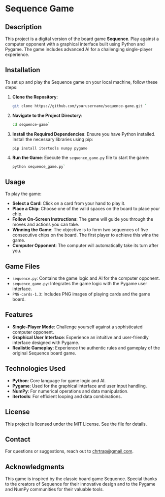 # Sequence Game

## Description

This project is a digital version of the board game **Sequence**. Play against a computer opponent with a graphical interface built using Python and Pygame. The game includes advanced AI for a challenging single-player experience.

## Installation

To set up and play the Sequence game on your local machine, follow these steps:

1. **Clone the Repository**:
   ```bash
   git clone https://github.com/yourusername/sequence-game.git `

1.  **Navigate to the Project Directory**:


    ```bash
    cd sequence-game`

2.  **Install the Required Dependencies**: Ensure you have Python installed. Install the necessary libraries using pip:


    `pip install itertools numpy pygame`

3.  **Run the Game**: Execute the `sequence_game.py` file to start the game:


    ```bash
    python sequence_game.py`

Usage
-----

To play the game:

- **Select a Card**: Click on a card from your hand to play it.
- **Place a Chip**: Choose one of the valid spaces on the board to place your chip.
- **Follow On-Screen Instructions**: The game will guide you through the moves and actions you can take.
- **Winning the Game**: The objective is to form two sequences of five consecutive chips on the board. The first player to achieve this wins the game.
- **Computer Opponent**: The computer will automatically take its turn after you.

<!-- Optional: Add a screenshot or demo link -->

Game Files
----------

-   `sequence.py`: Contains the game logic and AI for the computer opponent.
-   `sequence_game.py`: Integrates the game logic with the Pygame user interface.
-   `PNG-cards-1.3`: Includes PNG images of playing cards and the game board.


Features
--------

-   **Single-Player Mode**: Challenge yourself against a sophisticated computer opponent.
-   **Graphical User Interface**: Experience an intuitive and user-friendly interface designed with Pygame.
-   **Realistic Gameplay**: Experience the authentic rules and gameplay of the original Sequence board game.

Technologies Used
-----------------

-   **Python**: Core language for game logic and AI.
-   **Pygame**: Used for the graphical interface and user input handling.
-   **NumPy**: For numerical operations and data manipulation.
-   **itertools**: For efficient looping and data combinations.


License
-------

This project is licensed under the MIT License. See the <LICENSE> file for details.

Contact
-------

For questions or suggestions, reach out to chrtrap@gmail.com.

Acknowledgments
---------------

This game is inspired by the classic board game Sequence. Special thanks to the creators of Sequence for their innovative design and to the Pygame and NumPy communities for their valuable tools.
